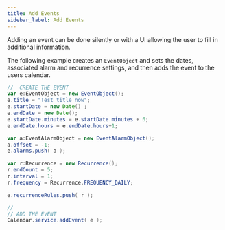 ```yaml
---
title: Add Events
sidebar_label: Add Events
---
```



Adding an event can be done silently or with a UI allowing the user to fill in additional information.

The following example creates an `EventObject` and sets the dates, associated alarm and 
recurrence settings, and then adds the event to the users calendar.


```actionscript
//	CREATE THE EVENT
var e:EventObject = new EventObject();
e.title = "Test title now";
e.startDate = new Date() ;
e.endDate = new Date();
e.startDate.minutes = e.startDate.minutes + 6;
e.endDate.hours = e.endDate.hours+1;

var a:EventAlarmObject = new EventAlarmObject();
a.offset = -1;
e.alarms.push( a );

var r:Recurrence = new Recurrence();
r.endCount = 5;
r.interval = 1;
r.frequency = Recurrence.FREQUENCY_DAILY;

e.recurrenceRules.push( r );

//
// ADD THE EVENT
Calendar.service.addEvent( e );
```


